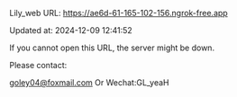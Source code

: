Lily_web URL: https://ae6d-61-165-102-156.ngrok-free.app

Updated at: 2024-12-09 12:41:52

If you cannot open this URL, the server might be down.

Please contact: 

goley04@foxmail.com Or Wechat:GL_yeaH
